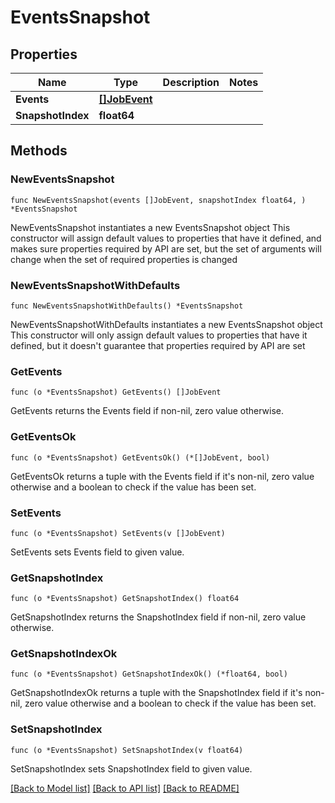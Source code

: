 # EventsSnapshot

## Properties

Name | Type | Description | Notes
------------ | ------------- | ------------- | -------------
**Events** | [**[]JobEvent**](JobEvent.md) |  | 
**SnapshotIndex** | **float64** |  | 

## Methods

### NewEventsSnapshot

`func NewEventsSnapshot(events []JobEvent, snapshotIndex float64, ) *EventsSnapshot`

NewEventsSnapshot instantiates a new EventsSnapshot object
This constructor will assign default values to properties that have it defined,
and makes sure properties required by API are set, but the set of arguments
will change when the set of required properties is changed

### NewEventsSnapshotWithDefaults

`func NewEventsSnapshotWithDefaults() *EventsSnapshot`

NewEventsSnapshotWithDefaults instantiates a new EventsSnapshot object
This constructor will only assign default values to properties that have it defined,
but it doesn't guarantee that properties required by API are set

### GetEvents

`func (o *EventsSnapshot) GetEvents() []JobEvent`

GetEvents returns the Events field if non-nil, zero value otherwise.

### GetEventsOk

`func (o *EventsSnapshot) GetEventsOk() (*[]JobEvent, bool)`

GetEventsOk returns a tuple with the Events field if it's non-nil, zero value otherwise
and a boolean to check if the value has been set.

### SetEvents

`func (o *EventsSnapshot) SetEvents(v []JobEvent)`

SetEvents sets Events field to given value.


### GetSnapshotIndex

`func (o *EventsSnapshot) GetSnapshotIndex() float64`

GetSnapshotIndex returns the SnapshotIndex field if non-nil, zero value otherwise.

### GetSnapshotIndexOk

`func (o *EventsSnapshot) GetSnapshotIndexOk() (*float64, bool)`

GetSnapshotIndexOk returns a tuple with the SnapshotIndex field if it's non-nil, zero value otherwise
and a boolean to check if the value has been set.

### SetSnapshotIndex

`func (o *EventsSnapshot) SetSnapshotIndex(v float64)`

SetSnapshotIndex sets SnapshotIndex field to given value.



[[Back to Model list]](../README.md#documentation-for-models) [[Back to API list]](../README.md#documentation-for-api-endpoints) [[Back to README]](../README.md)


